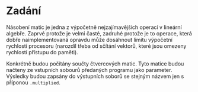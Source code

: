 # Zadání
Násobení matic je jedna z výpočetně nejzajímavějších operací v lineární algebře. Zaprvé protože je velmi časté, zadruhé protože je to operace, která dobře naimplementovaná opravdu může dosáhnout limitu výpočetní rychlosti procesoru (narozdíl třeba od sčítání vektorů, které jsou omezeny rychlostí přístupu do paměti).

Konkrétně budou počítány součty čtvercových matic. Tyto matice budou načteny ze vstupních sobourů předaných programu jako parameter. Výsledky budou zapsány do výstupních soborů se stejným názvem jen s příponou `.multiplied`.